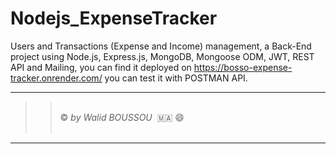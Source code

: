 # Nodejs_ExpenseTracker
Users and Transactions (Expense and Income) management, a Back-End project using Node.js, Express.js, MongoDB, Mongoose ODM, JWT, REST API and Mailing, you can find it deployed on https://bosso-expense-tracker.onrender.com/ you can test it with POSTMAN API.



----------------------
> >  <br/> &copy; *by Walid BOUSSOU*   🇲🇦 😄 <br/>  
----------------------
